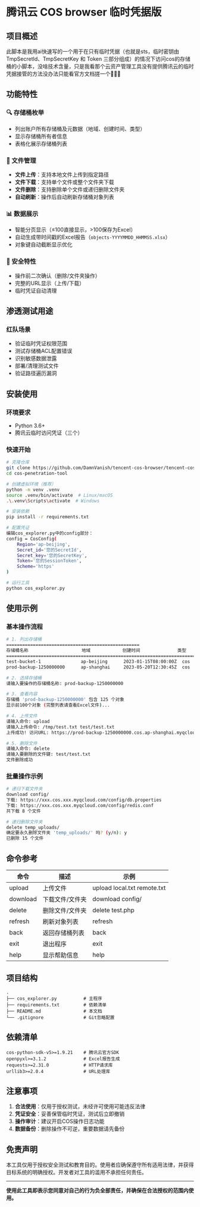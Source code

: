# 腾讯云 COS browser 临时凭据版

## 项目概述

此脚本是我用ai快速写的一个用于在只有临时凭据（也就是sts，临时密钥由 TmpSecretId、TmpSecretKey 和 Token 三部分组成）的情况下访问cos的存储桶的小脚本，没啥技术含量，只是我看那个云资产管理工具没有提供腾讯云的临时凭据接管的方法没办法只能看官方文档搓一个🤡🤡🤡

## 功能特性

### 🔍 存储桶枚举
- 列出账户所有存储桶及元数据（地域、创建时间、类型）
- 显示存储桶所有者信息
- 表格化展示存储桶列表

### 📁 文件管理
- **文件上传**：支持本地文件上传到指定路径
- **文件下载**：支持单个文件或整个文件夹下载
- **文件删除**：支持删除单个文件或递归删除文件夹
- **自动刷新**：操作后自动刷新存储桶对象列表

### 📊 数据展示
- 智能分页显示（≤100直接显示，>100保存为Excel）
- 自动生成带时间戳的Excel报告（`objects-YYYYMMDD_HHMMSS.xlsx`）
- 对象键自动截断显示优化

### 🔐 安全特性
- 操作前二次确认（删除/文件夹操作）
- 完整的URL显示（上传/下载）
- 临时凭证自动清理

## 渗透测试用途

### 红队场景
- 验证临时凭证权限范围
- 测试存储桶ACL配置错误
- 识别敏感数据泄露
- 部署/清理测试文件
- 验证路径遍历漏洞


## 安装使用

### 环境要求
- Python 3.6+
- 腾讯云临时访问凭证（三个）

### 快速开始
```bash
# 克隆仓库
git clone https://github.com/DamnVanish/tencent-cos-browser/tencent-cos-browser.git
cd cos-penetration-tool

# 创建虚拟环境（推荐）
python -m venv .venv
source .venv/bin/activate  # Linux/macOS
.\.venv\Scripts\activate  # Windows

# 安装依赖
pip install -r requirements.txt

# 配置凭证
编辑cos_explorer.py中的config部分：
config = CosConfig(
    Region='ap-beijing',
    Secret_id='您的SecretId',
    Secret_key='您的SecretKey',
    Token='您的SessionToken',
    Scheme='https'
)

# 运行工具
python cos_explorer.py
```

## 使用示例

### 基本操作流程
```bash
# 1. 列出存储桶
==================================================
存储桶名称                    地域            创建时间              类型
==========================================================================================
test-bucket-1               ap-beijing      2023-01-15T08:00:00Z  cos
prod-backup-1250000000      ap-shanghai     2023-05-20T12:30:45Z  cos

# 2. 选择存储桶
请输入要操作的存储桶名称: prod-backup-1250000000

# 3. 查看内容
存储桶 'prod-backup-1250000000' 包含 125 个对象
显示前100个对象 (完整列表请查看Excel文件)...

# 4. 上传文件
请输入命令: upload
请输入上传命令: /tmp/test.txt test/test.txt
上传成功! 访问URL: https://prod-backup-1250000000.cos.ap-shanghai.myqcloud.com/test/test.txt

# 5. 删除文件
请输入命令: delete
请输入要删除的文件键: test/test.txt
文件删除成功
```

### 批量操作示例
```bash
# 递归下载文件夹
download config/
下载: https://xxx.cos.xxx.myqcloud.com/config/db.properties
下载: https://xxx.cos.xxx.myqcloud.com/config/redis.conf
共下载 8 个文件

# 递归删除文件夹
delete temp_uploads/
确定要永久删除文件夹 'temp_uploads/' 吗? (y/n): y
已删除 15 个文件
```

## 命令参考

| 命令       | 描述                          | 示例                      |
|------------|-------------------------------|--------------------------|
| upload     | 上传文件                      | upload local.txt remote.txt |
| download   | 下载文件/文件夹               | download config/          |
| delete     | 删除文件/文件夹               | delete test.php           |
| refresh    | 刷新对象列表                  | refresh                   |
| back       | 返回存储桶列表                | back                      |
| exit       | 退出程序                      | exit                      |
| help       | 显示帮助信息                  | help                      |

## 项目结构
```
.
├── cos_explorer.py          # 主程序
├── requirements.txt         # 依赖清单
├── README.md                # 本文档
└── .gitignore               # Git忽略配置
```

## 依赖清单
```text
cos-python-sdk-v5>=1.9.21    # 腾讯云官方SDK
openpyxl>=3.1.2              # Excel报告生成
requests>=2.31.0             # HTTP请求库
urllib3>=2.0.4               # URL处理库
```

## 注意事项

1. **合法使用**：仅用于授权测试，未经许可使用可能违反法律
2. **凭证安全**：妥善保管临时凭证，测试后立即撤销
3. **操作审计**：建议开启COS操作日志功能
4. **数据备份**：删除操作不可逆，重要数据请先备份

## 免责声明

本工具仅用于授权安全测试和教育目的。使用者应确保遵守所有适用法律，并获得目标系统的明确授权。开发者对工具的滥用不承担任何责任。

---

**使用此工具即表示您同意对自己的行为负全部责任，并确保在合法授权的范围内使用。**
